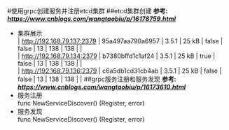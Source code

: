 #使用grpc创建服务并注册etcd集群
##etcd集群创建
**参考: *https://www.cnblogs.com/wangtaobiu/p/16178759.html***
* 集群展示
  <br>| http://192.168.79.137:2379 | 95a497aa790a6957 |   3.5.1 |   25 kB |     false |      false |        13 |        138 |                138 |        |
  <br>| http://192.168.79.134:2379 | b7380bffd1c1af24 |   3.5.1 |   25 kB |      true |      false |        13 |        138 |                138 |        |
  <br>| http://192.168.79.136:2379 | c6a5db1cd31cb4ab |   3.5.1 |   25 kB |     false |      false |        13 |        138 |                138 |        |
##grpc服务注册和服务发现
**参考: *https://www.cnblogs.com/wangtaobiu/p/16173610.html***
* 服务注册
<br>func NewServiceDiscover() (Register, error)
* 服务发现
<br>func NewServiceDiscover() (Register, error)

